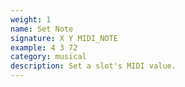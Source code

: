 ```yaml
---
weight: 1
name: Set Note
signature: X Y MIDI_NOTE
example: 4 3 72
category: musical
description: Set a slot's MIDI value.
---
```

